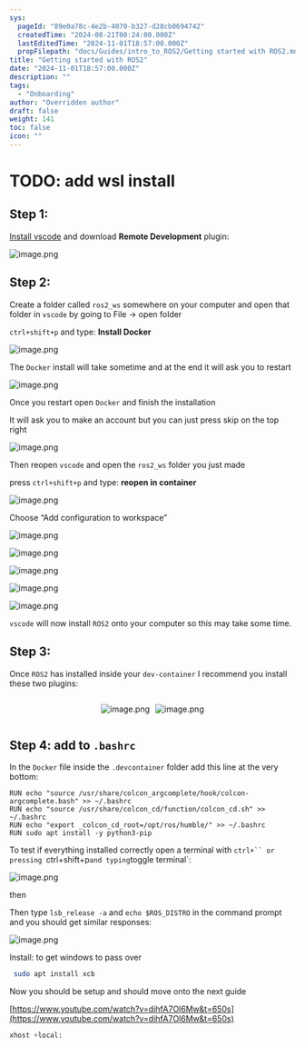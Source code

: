 ```yaml
---
sys:
  pageId: "89e0a78c-4e2b-4070-b327-d28cb0694742"
  createdTime: "2024-08-21T00:24:00.000Z"
  lastEditedTime: "2024-11-01T18:57:00.000Z"
  propFilepath: "docs/Guides/intro_to_ROS2/Getting started with ROS2.md"
title: "Getting started with ROS2"
date: "2024-11-01T18:57:00.000Z"
description: ""
tags:
  - "Onboarding"
author: "Overridden author"
draft: false
weight: 141
toc: false
icon: ""
---
```


# TODO: add wsl install

## Step 1:

[Install vscode](https://code.visualstudio.com/download) and download **Remote Development** plugin:

![image.png](https://prod-files-secure.s3.us-west-2.amazonaws.com/d518164a-d88e-44d1-a4ee-3adb3bd8bce0/efb52993-1881-4a40-b95e-6f020334f022/image.png?X-Amz-Algorithm=AWS4-HMAC-SHA256&X-Amz-Content-Sha256=UNSIGNED-PAYLOAD&X-Amz-Credential=ASIAZI2LB4663FRHJ6PV%2F20250430%2Fus-west-2%2Fs3%2Faws4_request&X-Amz-Date=20250430T150915Z&X-Amz-Expires=3600&X-Amz-Security-Token=IQoJb3JpZ2luX2VjEA4aCXVzLXdlc3QtMiJHMEUCIQCs9R8UtT35PiPv0p4isYLLBsEKMm%2FHF0WyEtWPCf5YswIgZmRXh4EB7JY0EsZGtHEUD0273vCgU0vKfjgXQ5PLdt0qiAQIp%2F%2F%2F%2F%2F%2F%2F%2F%2F%2F%2FARAAGgw2Mzc0MjMxODM4MDUiDFp%2FsPjmHqpTyANvlircA3Vq%2B%2F7AnvBd%2FsghFp21vX%2BWcIqb3tkrbkQ3g8ZLuYTtsQwTJ%2BttCfzFE6G3lLLznDf3oKtVVWr0WlgafKSjlMPHvOauLa%2F2xSpNNlIARelA5sLUnpcJ7idHIdQUUTXU3KKdayHUp2sdc5PoEy3Y%2B9vFQCUsZZeRwv9TBecD8l08ReiazY2rGn3ifViS4A0XCqwW%2BWEU%2FgSqp7gtI7HCn1sYB6DOAu3nHO%2B0CCD9Fkbrq2dTozP7cHiW58fn7iCv4Qx0gFzhmQvksrvgfiEguigVTFgMKSqgGqAPKO2sOG7aKomFP9xBiMhOAv0CMzhrX3Zu9%2FsiAGEkdoh%2BG1nU6UmqHyN73uRofK%2FAjK7YY3J1SEiImrAxYlu%2BMK0jgjaWTduBNa2E%2BA35IYEWGVnNcqXBJECL0U46Iaze1JwoNsVkBVbUNBxwdPNwge5s2ryq4SlJM%2BUdfSfdYBSKNAlScYlyDvaEhONjVLupViSw2Dnd1Ex%2BlgmvFfW2y6klbWNrHuLqU2jAfCdLU0Hj6nTG96E2Nrf%2BwrGJzOY8CVE%2F2cIkvCLdrH8Inwq6Cx6DhwW8ZJXvCVlN0Qce68Dsb7HA6MvAR24FXK0ey4XEPRX%2B0DVUAhVWSEobbVtPjduVMKPhyMAGOqUBTB8w0mOxqY%2FQnQqRpEzzJbE2ndj5EYZsFWriZWF34Oa6Q%2F9FY7VRt5dwxbPrny%2FQiqZTLtsrTh29r1fU6PQW4%2BzRuTkalKebOYIXdvpgZOwPMlQXQSgvuWZbcPM7xqL0kw8RuN%2FEKGbkX%2Fxjh44pvYEWdmlFdqINHpyZESbuHdwaWBJXfpxosIMhmfMiNPiYPFq%2FETM4xeSSLznd45%2FsUPqqlGpA&X-Amz-Signature=dee4a547294ab8f0eaedfc9321b11db1c0412ce36c624bff53cca4b8bd8be394&X-Amz-SignedHeaders=host&x-id=GetObject)

## Step 2:

Create a folder called `ros2_ws` somewhere on your computer and open that folder in `vscode` by going to File → open folder 

`ctrl+shift+p` and type: **Install Docker**

![image.png](https://prod-files-secure.s3.us-west-2.amazonaws.com/d518164a-d88e-44d1-a4ee-3adb3bd8bce0/2269dc0e-1cd5-47ff-bceb-c04ad9b2eab0/image.png?X-Amz-Algorithm=AWS4-HMAC-SHA256&X-Amz-Content-Sha256=UNSIGNED-PAYLOAD&X-Amz-Credential=ASIAZI2LB4663FRHJ6PV%2F20250430%2Fus-west-2%2Fs3%2Faws4_request&X-Amz-Date=20250430T150916Z&X-Amz-Expires=3600&X-Amz-Security-Token=IQoJb3JpZ2luX2VjEA4aCXVzLXdlc3QtMiJHMEUCIQCs9R8UtT35PiPv0p4isYLLBsEKMm%2FHF0WyEtWPCf5YswIgZmRXh4EB7JY0EsZGtHEUD0273vCgU0vKfjgXQ5PLdt0qiAQIp%2F%2F%2F%2F%2F%2F%2F%2F%2F%2F%2FARAAGgw2Mzc0MjMxODM4MDUiDFp%2FsPjmHqpTyANvlircA3Vq%2B%2F7AnvBd%2FsghFp21vX%2BWcIqb3tkrbkQ3g8ZLuYTtsQwTJ%2BttCfzFE6G3lLLznDf3oKtVVWr0WlgafKSjlMPHvOauLa%2F2xSpNNlIARelA5sLUnpcJ7idHIdQUUTXU3KKdayHUp2sdc5PoEy3Y%2B9vFQCUsZZeRwv9TBecD8l08ReiazY2rGn3ifViS4A0XCqwW%2BWEU%2FgSqp7gtI7HCn1sYB6DOAu3nHO%2B0CCD9Fkbrq2dTozP7cHiW58fn7iCv4Qx0gFzhmQvksrvgfiEguigVTFgMKSqgGqAPKO2sOG7aKomFP9xBiMhOAv0CMzhrX3Zu9%2FsiAGEkdoh%2BG1nU6UmqHyN73uRofK%2FAjK7YY3J1SEiImrAxYlu%2BMK0jgjaWTduBNa2E%2BA35IYEWGVnNcqXBJECL0U46Iaze1JwoNsVkBVbUNBxwdPNwge5s2ryq4SlJM%2BUdfSfdYBSKNAlScYlyDvaEhONjVLupViSw2Dnd1Ex%2BlgmvFfW2y6klbWNrHuLqU2jAfCdLU0Hj6nTG96E2Nrf%2BwrGJzOY8CVE%2F2cIkvCLdrH8Inwq6Cx6DhwW8ZJXvCVlN0Qce68Dsb7HA6MvAR24FXK0ey4XEPRX%2B0DVUAhVWSEobbVtPjduVMKPhyMAGOqUBTB8w0mOxqY%2FQnQqRpEzzJbE2ndj5EYZsFWriZWF34Oa6Q%2F9FY7VRt5dwxbPrny%2FQiqZTLtsrTh29r1fU6PQW4%2BzRuTkalKebOYIXdvpgZOwPMlQXQSgvuWZbcPM7xqL0kw8RuN%2FEKGbkX%2Fxjh44pvYEWdmlFdqINHpyZESbuHdwaWBJXfpxosIMhmfMiNPiYPFq%2FETM4xeSSLznd45%2FsUPqqlGpA&X-Amz-Signature=58507b4861b85a5eb9099412d75d2f293d53386e15f744b163ee9d6d7ffc69a8&X-Amz-SignedHeaders=host&x-id=GetObject)

The `Docker` install will take sometime and at the end it will ask you to restart

![image.png](https://prod-files-secure.s3.us-west-2.amazonaws.com/d518164a-d88e-44d1-a4ee-3adb3bd8bce0/ed233f78-be33-4b1f-b89c-9c346c0e961e/image.png?X-Amz-Algorithm=AWS4-HMAC-SHA256&X-Amz-Content-Sha256=UNSIGNED-PAYLOAD&X-Amz-Credential=ASIAZI2LB4663FRHJ6PV%2F20250430%2Fus-west-2%2Fs3%2Faws4_request&X-Amz-Date=20250430T150916Z&X-Amz-Expires=3600&X-Amz-Security-Token=IQoJb3JpZ2luX2VjEA4aCXVzLXdlc3QtMiJHMEUCIQCs9R8UtT35PiPv0p4isYLLBsEKMm%2FHF0WyEtWPCf5YswIgZmRXh4EB7JY0EsZGtHEUD0273vCgU0vKfjgXQ5PLdt0qiAQIp%2F%2F%2F%2F%2F%2F%2F%2F%2F%2F%2FARAAGgw2Mzc0MjMxODM4MDUiDFp%2FsPjmHqpTyANvlircA3Vq%2B%2F7AnvBd%2FsghFp21vX%2BWcIqb3tkrbkQ3g8ZLuYTtsQwTJ%2BttCfzFE6G3lLLznDf3oKtVVWr0WlgafKSjlMPHvOauLa%2F2xSpNNlIARelA5sLUnpcJ7idHIdQUUTXU3KKdayHUp2sdc5PoEy3Y%2B9vFQCUsZZeRwv9TBecD8l08ReiazY2rGn3ifViS4A0XCqwW%2BWEU%2FgSqp7gtI7HCn1sYB6DOAu3nHO%2B0CCD9Fkbrq2dTozP7cHiW58fn7iCv4Qx0gFzhmQvksrvgfiEguigVTFgMKSqgGqAPKO2sOG7aKomFP9xBiMhOAv0CMzhrX3Zu9%2FsiAGEkdoh%2BG1nU6UmqHyN73uRofK%2FAjK7YY3J1SEiImrAxYlu%2BMK0jgjaWTduBNa2E%2BA35IYEWGVnNcqXBJECL0U46Iaze1JwoNsVkBVbUNBxwdPNwge5s2ryq4SlJM%2BUdfSfdYBSKNAlScYlyDvaEhONjVLupViSw2Dnd1Ex%2BlgmvFfW2y6klbWNrHuLqU2jAfCdLU0Hj6nTG96E2Nrf%2BwrGJzOY8CVE%2F2cIkvCLdrH8Inwq6Cx6DhwW8ZJXvCVlN0Qce68Dsb7HA6MvAR24FXK0ey4XEPRX%2B0DVUAhVWSEobbVtPjduVMKPhyMAGOqUBTB8w0mOxqY%2FQnQqRpEzzJbE2ndj5EYZsFWriZWF34Oa6Q%2F9FY7VRt5dwxbPrny%2FQiqZTLtsrTh29r1fU6PQW4%2BzRuTkalKebOYIXdvpgZOwPMlQXQSgvuWZbcPM7xqL0kw8RuN%2FEKGbkX%2Fxjh44pvYEWdmlFdqINHpyZESbuHdwaWBJXfpxosIMhmfMiNPiYPFq%2FETM4xeSSLznd45%2FsUPqqlGpA&X-Amz-Signature=f8a267c294668c8b55cee71311def76284eb95d2e1b2a3a66340c60f823b67bc&X-Amz-SignedHeaders=host&x-id=GetObject)

Once you restart open `Docker` and finish the installation

It will ask you to make an account but you can just press skip on the top right

![image.png](https://prod-files-secure.s3.us-west-2.amazonaws.com/d518164a-d88e-44d1-a4ee-3adb3bd8bce0/21010ad9-1659-4fd9-9f59-9932a09b2a3d/image.png?X-Amz-Algorithm=AWS4-HMAC-SHA256&X-Amz-Content-Sha256=UNSIGNED-PAYLOAD&X-Amz-Credential=ASIAZI2LB4663FRHJ6PV%2F20250430%2Fus-west-2%2Fs3%2Faws4_request&X-Amz-Date=20250430T150916Z&X-Amz-Expires=3600&X-Amz-Security-Token=IQoJb3JpZ2luX2VjEA4aCXVzLXdlc3QtMiJHMEUCIQCs9R8UtT35PiPv0p4isYLLBsEKMm%2FHF0WyEtWPCf5YswIgZmRXh4EB7JY0EsZGtHEUD0273vCgU0vKfjgXQ5PLdt0qiAQIp%2F%2F%2F%2F%2F%2F%2F%2F%2F%2F%2FARAAGgw2Mzc0MjMxODM4MDUiDFp%2FsPjmHqpTyANvlircA3Vq%2B%2F7AnvBd%2FsghFp21vX%2BWcIqb3tkrbkQ3g8ZLuYTtsQwTJ%2BttCfzFE6G3lLLznDf3oKtVVWr0WlgafKSjlMPHvOauLa%2F2xSpNNlIARelA5sLUnpcJ7idHIdQUUTXU3KKdayHUp2sdc5PoEy3Y%2B9vFQCUsZZeRwv9TBecD8l08ReiazY2rGn3ifViS4A0XCqwW%2BWEU%2FgSqp7gtI7HCn1sYB6DOAu3nHO%2B0CCD9Fkbrq2dTozP7cHiW58fn7iCv4Qx0gFzhmQvksrvgfiEguigVTFgMKSqgGqAPKO2sOG7aKomFP9xBiMhOAv0CMzhrX3Zu9%2FsiAGEkdoh%2BG1nU6UmqHyN73uRofK%2FAjK7YY3J1SEiImrAxYlu%2BMK0jgjaWTduBNa2E%2BA35IYEWGVnNcqXBJECL0U46Iaze1JwoNsVkBVbUNBxwdPNwge5s2ryq4SlJM%2BUdfSfdYBSKNAlScYlyDvaEhONjVLupViSw2Dnd1Ex%2BlgmvFfW2y6klbWNrHuLqU2jAfCdLU0Hj6nTG96E2Nrf%2BwrGJzOY8CVE%2F2cIkvCLdrH8Inwq6Cx6DhwW8ZJXvCVlN0Qce68Dsb7HA6MvAR24FXK0ey4XEPRX%2B0DVUAhVWSEobbVtPjduVMKPhyMAGOqUBTB8w0mOxqY%2FQnQqRpEzzJbE2ndj5EYZsFWriZWF34Oa6Q%2F9FY7VRt5dwxbPrny%2FQiqZTLtsrTh29r1fU6PQW4%2BzRuTkalKebOYIXdvpgZOwPMlQXQSgvuWZbcPM7xqL0kw8RuN%2FEKGbkX%2Fxjh44pvYEWdmlFdqINHpyZESbuHdwaWBJXfpxosIMhmfMiNPiYPFq%2FETM4xeSSLznd45%2FsUPqqlGpA&X-Amz-Signature=f19db85a91b4506d95c37fbecfe3c4d89cfc8762ad7e05508d711bac386be655&X-Amz-SignedHeaders=host&x-id=GetObject)

Then reopen `vscode` and open the `ros2_ws` folder you just made

press `ctrl+shift+p` and type: **reopen in container**

![image.png](https://prod-files-secure.s3.us-west-2.amazonaws.com/d518164a-d88e-44d1-a4ee-3adb3bd8bce0/4e93b8c2-41ad-488c-8095-c74205196118/image.png?X-Amz-Algorithm=AWS4-HMAC-SHA256&X-Amz-Content-Sha256=UNSIGNED-PAYLOAD&X-Amz-Credential=ASIAZI2LB4663FRHJ6PV%2F20250430%2Fus-west-2%2Fs3%2Faws4_request&X-Amz-Date=20250430T150916Z&X-Amz-Expires=3600&X-Amz-Security-Token=IQoJb3JpZ2luX2VjEA4aCXVzLXdlc3QtMiJHMEUCIQCs9R8UtT35PiPv0p4isYLLBsEKMm%2FHF0WyEtWPCf5YswIgZmRXh4EB7JY0EsZGtHEUD0273vCgU0vKfjgXQ5PLdt0qiAQIp%2F%2F%2F%2F%2F%2F%2F%2F%2F%2F%2FARAAGgw2Mzc0MjMxODM4MDUiDFp%2FsPjmHqpTyANvlircA3Vq%2B%2F7AnvBd%2FsghFp21vX%2BWcIqb3tkrbkQ3g8ZLuYTtsQwTJ%2BttCfzFE6G3lLLznDf3oKtVVWr0WlgafKSjlMPHvOauLa%2F2xSpNNlIARelA5sLUnpcJ7idHIdQUUTXU3KKdayHUp2sdc5PoEy3Y%2B9vFQCUsZZeRwv9TBecD8l08ReiazY2rGn3ifViS4A0XCqwW%2BWEU%2FgSqp7gtI7HCn1sYB6DOAu3nHO%2B0CCD9Fkbrq2dTozP7cHiW58fn7iCv4Qx0gFzhmQvksrvgfiEguigVTFgMKSqgGqAPKO2sOG7aKomFP9xBiMhOAv0CMzhrX3Zu9%2FsiAGEkdoh%2BG1nU6UmqHyN73uRofK%2FAjK7YY3J1SEiImrAxYlu%2BMK0jgjaWTduBNa2E%2BA35IYEWGVnNcqXBJECL0U46Iaze1JwoNsVkBVbUNBxwdPNwge5s2ryq4SlJM%2BUdfSfdYBSKNAlScYlyDvaEhONjVLupViSw2Dnd1Ex%2BlgmvFfW2y6klbWNrHuLqU2jAfCdLU0Hj6nTG96E2Nrf%2BwrGJzOY8CVE%2F2cIkvCLdrH8Inwq6Cx6DhwW8ZJXvCVlN0Qce68Dsb7HA6MvAR24FXK0ey4XEPRX%2B0DVUAhVWSEobbVtPjduVMKPhyMAGOqUBTB8w0mOxqY%2FQnQqRpEzzJbE2ndj5EYZsFWriZWF34Oa6Q%2F9FY7VRt5dwxbPrny%2FQiqZTLtsrTh29r1fU6PQW4%2BzRuTkalKebOYIXdvpgZOwPMlQXQSgvuWZbcPM7xqL0kw8RuN%2FEKGbkX%2Fxjh44pvYEWdmlFdqINHpyZESbuHdwaWBJXfpxosIMhmfMiNPiYPFq%2FETM4xeSSLznd45%2FsUPqqlGpA&X-Amz-Signature=c37666ee2c98ad8d170cf2f5f4e8e301e56eb3b6196148cd6a8f71ca3ff7ae66&X-Amz-SignedHeaders=host&x-id=GetObject)

Choose “Add configuration to workspace”

![image.png](https://prod-files-secure.s3.us-west-2.amazonaws.com/d518164a-d88e-44d1-a4ee-3adb3bd8bce0/9560b282-5060-4989-ba37-97e7b2c22476/image.png?X-Amz-Algorithm=AWS4-HMAC-SHA256&X-Amz-Content-Sha256=UNSIGNED-PAYLOAD&X-Amz-Credential=ASIAZI2LB4663FRHJ6PV%2F20250430%2Fus-west-2%2Fs3%2Faws4_request&X-Amz-Date=20250430T150916Z&X-Amz-Expires=3600&X-Amz-Security-Token=IQoJb3JpZ2luX2VjEA4aCXVzLXdlc3QtMiJHMEUCIQCs9R8UtT35PiPv0p4isYLLBsEKMm%2FHF0WyEtWPCf5YswIgZmRXh4EB7JY0EsZGtHEUD0273vCgU0vKfjgXQ5PLdt0qiAQIp%2F%2F%2F%2F%2F%2F%2F%2F%2F%2F%2FARAAGgw2Mzc0MjMxODM4MDUiDFp%2FsPjmHqpTyANvlircA3Vq%2B%2F7AnvBd%2FsghFp21vX%2BWcIqb3tkrbkQ3g8ZLuYTtsQwTJ%2BttCfzFE6G3lLLznDf3oKtVVWr0WlgafKSjlMPHvOauLa%2F2xSpNNlIARelA5sLUnpcJ7idHIdQUUTXU3KKdayHUp2sdc5PoEy3Y%2B9vFQCUsZZeRwv9TBecD8l08ReiazY2rGn3ifViS4A0XCqwW%2BWEU%2FgSqp7gtI7HCn1sYB6DOAu3nHO%2B0CCD9Fkbrq2dTozP7cHiW58fn7iCv4Qx0gFzhmQvksrvgfiEguigVTFgMKSqgGqAPKO2sOG7aKomFP9xBiMhOAv0CMzhrX3Zu9%2FsiAGEkdoh%2BG1nU6UmqHyN73uRofK%2FAjK7YY3J1SEiImrAxYlu%2BMK0jgjaWTduBNa2E%2BA35IYEWGVnNcqXBJECL0U46Iaze1JwoNsVkBVbUNBxwdPNwge5s2ryq4SlJM%2BUdfSfdYBSKNAlScYlyDvaEhONjVLupViSw2Dnd1Ex%2BlgmvFfW2y6klbWNrHuLqU2jAfCdLU0Hj6nTG96E2Nrf%2BwrGJzOY8CVE%2F2cIkvCLdrH8Inwq6Cx6DhwW8ZJXvCVlN0Qce68Dsb7HA6MvAR24FXK0ey4XEPRX%2B0DVUAhVWSEobbVtPjduVMKPhyMAGOqUBTB8w0mOxqY%2FQnQqRpEzzJbE2ndj5EYZsFWriZWF34Oa6Q%2F9FY7VRt5dwxbPrny%2FQiqZTLtsrTh29r1fU6PQW4%2BzRuTkalKebOYIXdvpgZOwPMlQXQSgvuWZbcPM7xqL0kw8RuN%2FEKGbkX%2Fxjh44pvYEWdmlFdqINHpyZESbuHdwaWBJXfpxosIMhmfMiNPiYPFq%2FETM4xeSSLznd45%2FsUPqqlGpA&X-Amz-Signature=1b546038b538a0f0e7a9cacbf8437307c4c01a58dafbe6f05fc69ecd86ff73f7&X-Amz-SignedHeaders=host&x-id=GetObject)

![image.png](https://prod-files-secure.s3.us-west-2.amazonaws.com/d518164a-d88e-44d1-a4ee-3adb3bd8bce0/2ee63f81-886b-48e8-a553-dc6e5eac99e4/image.png?X-Amz-Algorithm=AWS4-HMAC-SHA256&X-Amz-Content-Sha256=UNSIGNED-PAYLOAD&X-Amz-Credential=ASIAZI2LB4663FRHJ6PV%2F20250430%2Fus-west-2%2Fs3%2Faws4_request&X-Amz-Date=20250430T150915Z&X-Amz-Expires=3600&X-Amz-Security-Token=IQoJb3JpZ2luX2VjEA4aCXVzLXdlc3QtMiJHMEUCIQCs9R8UtT35PiPv0p4isYLLBsEKMm%2FHF0WyEtWPCf5YswIgZmRXh4EB7JY0EsZGtHEUD0273vCgU0vKfjgXQ5PLdt0qiAQIp%2F%2F%2F%2F%2F%2F%2F%2F%2F%2F%2FARAAGgw2Mzc0MjMxODM4MDUiDFp%2FsPjmHqpTyANvlircA3Vq%2B%2F7AnvBd%2FsghFp21vX%2BWcIqb3tkrbkQ3g8ZLuYTtsQwTJ%2BttCfzFE6G3lLLznDf3oKtVVWr0WlgafKSjlMPHvOauLa%2F2xSpNNlIARelA5sLUnpcJ7idHIdQUUTXU3KKdayHUp2sdc5PoEy3Y%2B9vFQCUsZZeRwv9TBecD8l08ReiazY2rGn3ifViS4A0XCqwW%2BWEU%2FgSqp7gtI7HCn1sYB6DOAu3nHO%2B0CCD9Fkbrq2dTozP7cHiW58fn7iCv4Qx0gFzhmQvksrvgfiEguigVTFgMKSqgGqAPKO2sOG7aKomFP9xBiMhOAv0CMzhrX3Zu9%2FsiAGEkdoh%2BG1nU6UmqHyN73uRofK%2FAjK7YY3J1SEiImrAxYlu%2BMK0jgjaWTduBNa2E%2BA35IYEWGVnNcqXBJECL0U46Iaze1JwoNsVkBVbUNBxwdPNwge5s2ryq4SlJM%2BUdfSfdYBSKNAlScYlyDvaEhONjVLupViSw2Dnd1Ex%2BlgmvFfW2y6klbWNrHuLqU2jAfCdLU0Hj6nTG96E2Nrf%2BwrGJzOY8CVE%2F2cIkvCLdrH8Inwq6Cx6DhwW8ZJXvCVlN0Qce68Dsb7HA6MvAR24FXK0ey4XEPRX%2B0DVUAhVWSEobbVtPjduVMKPhyMAGOqUBTB8w0mOxqY%2FQnQqRpEzzJbE2ndj5EYZsFWriZWF34Oa6Q%2F9FY7VRt5dwxbPrny%2FQiqZTLtsrTh29r1fU6PQW4%2BzRuTkalKebOYIXdvpgZOwPMlQXQSgvuWZbcPM7xqL0kw8RuN%2FEKGbkX%2Fxjh44pvYEWdmlFdqINHpyZESbuHdwaWBJXfpxosIMhmfMiNPiYPFq%2FETM4xeSSLznd45%2FsUPqqlGpA&X-Amz-Signature=b50c250bad3ab86838256796e8ca74889a075468b9368df7a3a6d810b8a19608&X-Amz-SignedHeaders=host&x-id=GetObject)

![image.png](https://prod-files-secure.s3.us-west-2.amazonaws.com/d518164a-d88e-44d1-a4ee-3adb3bd8bce0/ae1580b2-b048-407e-aed9-b584224a7a04/image.png?X-Amz-Algorithm=AWS4-HMAC-SHA256&X-Amz-Content-Sha256=UNSIGNED-PAYLOAD&X-Amz-Credential=ASIAZI2LB4663FRHJ6PV%2F20250430%2Fus-west-2%2Fs3%2Faws4_request&X-Amz-Date=20250430T150916Z&X-Amz-Expires=3600&X-Amz-Security-Token=IQoJb3JpZ2luX2VjEA4aCXVzLXdlc3QtMiJHMEUCIQCs9R8UtT35PiPv0p4isYLLBsEKMm%2FHF0WyEtWPCf5YswIgZmRXh4EB7JY0EsZGtHEUD0273vCgU0vKfjgXQ5PLdt0qiAQIp%2F%2F%2F%2F%2F%2F%2F%2F%2F%2F%2FARAAGgw2Mzc0MjMxODM4MDUiDFp%2FsPjmHqpTyANvlircA3Vq%2B%2F7AnvBd%2FsghFp21vX%2BWcIqb3tkrbkQ3g8ZLuYTtsQwTJ%2BttCfzFE6G3lLLznDf3oKtVVWr0WlgafKSjlMPHvOauLa%2F2xSpNNlIARelA5sLUnpcJ7idHIdQUUTXU3KKdayHUp2sdc5PoEy3Y%2B9vFQCUsZZeRwv9TBecD8l08ReiazY2rGn3ifViS4A0XCqwW%2BWEU%2FgSqp7gtI7HCn1sYB6DOAu3nHO%2B0CCD9Fkbrq2dTozP7cHiW58fn7iCv4Qx0gFzhmQvksrvgfiEguigVTFgMKSqgGqAPKO2sOG7aKomFP9xBiMhOAv0CMzhrX3Zu9%2FsiAGEkdoh%2BG1nU6UmqHyN73uRofK%2FAjK7YY3J1SEiImrAxYlu%2BMK0jgjaWTduBNa2E%2BA35IYEWGVnNcqXBJECL0U46Iaze1JwoNsVkBVbUNBxwdPNwge5s2ryq4SlJM%2BUdfSfdYBSKNAlScYlyDvaEhONjVLupViSw2Dnd1Ex%2BlgmvFfW2y6klbWNrHuLqU2jAfCdLU0Hj6nTG96E2Nrf%2BwrGJzOY8CVE%2F2cIkvCLdrH8Inwq6Cx6DhwW8ZJXvCVlN0Qce68Dsb7HA6MvAR24FXK0ey4XEPRX%2B0DVUAhVWSEobbVtPjduVMKPhyMAGOqUBTB8w0mOxqY%2FQnQqRpEzzJbE2ndj5EYZsFWriZWF34Oa6Q%2F9FY7VRt5dwxbPrny%2FQiqZTLtsrTh29r1fU6PQW4%2BzRuTkalKebOYIXdvpgZOwPMlQXQSgvuWZbcPM7xqL0kw8RuN%2FEKGbkX%2Fxjh44pvYEWdmlFdqINHpyZESbuHdwaWBJXfpxosIMhmfMiNPiYPFq%2FETM4xeSSLznd45%2FsUPqqlGpA&X-Amz-Signature=e324250602b238116ed0f40d3b82d8f205a0cc4d06f48969af3b2a994ea05b64&X-Amz-SignedHeaders=host&x-id=GetObject)

![image.png](https://prod-files-secure.s3.us-west-2.amazonaws.com/d518164a-d88e-44d1-a4ee-3adb3bd8bce0/53255b28-f75e-430f-b9e3-c0ac8577e42b/image.png?X-Amz-Algorithm=AWS4-HMAC-SHA256&X-Amz-Content-Sha256=UNSIGNED-PAYLOAD&X-Amz-Credential=ASIAZI2LB4663FRHJ6PV%2F20250430%2Fus-west-2%2Fs3%2Faws4_request&X-Amz-Date=20250430T150915Z&X-Amz-Expires=3600&X-Amz-Security-Token=IQoJb3JpZ2luX2VjEA4aCXVzLXdlc3QtMiJHMEUCIQCs9R8UtT35PiPv0p4isYLLBsEKMm%2FHF0WyEtWPCf5YswIgZmRXh4EB7JY0EsZGtHEUD0273vCgU0vKfjgXQ5PLdt0qiAQIp%2F%2F%2F%2F%2F%2F%2F%2F%2F%2F%2FARAAGgw2Mzc0MjMxODM4MDUiDFp%2FsPjmHqpTyANvlircA3Vq%2B%2F7AnvBd%2FsghFp21vX%2BWcIqb3tkrbkQ3g8ZLuYTtsQwTJ%2BttCfzFE6G3lLLznDf3oKtVVWr0WlgafKSjlMPHvOauLa%2F2xSpNNlIARelA5sLUnpcJ7idHIdQUUTXU3KKdayHUp2sdc5PoEy3Y%2B9vFQCUsZZeRwv9TBecD8l08ReiazY2rGn3ifViS4A0XCqwW%2BWEU%2FgSqp7gtI7HCn1sYB6DOAu3nHO%2B0CCD9Fkbrq2dTozP7cHiW58fn7iCv4Qx0gFzhmQvksrvgfiEguigVTFgMKSqgGqAPKO2sOG7aKomFP9xBiMhOAv0CMzhrX3Zu9%2FsiAGEkdoh%2BG1nU6UmqHyN73uRofK%2FAjK7YY3J1SEiImrAxYlu%2BMK0jgjaWTduBNa2E%2BA35IYEWGVnNcqXBJECL0U46Iaze1JwoNsVkBVbUNBxwdPNwge5s2ryq4SlJM%2BUdfSfdYBSKNAlScYlyDvaEhONjVLupViSw2Dnd1Ex%2BlgmvFfW2y6klbWNrHuLqU2jAfCdLU0Hj6nTG96E2Nrf%2BwrGJzOY8CVE%2F2cIkvCLdrH8Inwq6Cx6DhwW8ZJXvCVlN0Qce68Dsb7HA6MvAR24FXK0ey4XEPRX%2B0DVUAhVWSEobbVtPjduVMKPhyMAGOqUBTB8w0mOxqY%2FQnQqRpEzzJbE2ndj5EYZsFWriZWF34Oa6Q%2F9FY7VRt5dwxbPrny%2FQiqZTLtsrTh29r1fU6PQW4%2BzRuTkalKebOYIXdvpgZOwPMlQXQSgvuWZbcPM7xqL0kw8RuN%2FEKGbkX%2Fxjh44pvYEWdmlFdqINHpyZESbuHdwaWBJXfpxosIMhmfMiNPiYPFq%2FETM4xeSSLznd45%2FsUPqqlGpA&X-Amz-Signature=9a699518528c13ba75217ebd0f59a336d941ebfcf6db3fcb73764a6cc44eac6c&X-Amz-SignedHeaders=host&x-id=GetObject)

![image.png](https://prod-files-secure.s3.us-west-2.amazonaws.com/d518164a-d88e-44d1-a4ee-3adb3bd8bce0/7c562767-5af9-4ffb-97d1-327bcdf4ee00/image.png?X-Amz-Algorithm=AWS4-HMAC-SHA256&X-Amz-Content-Sha256=UNSIGNED-PAYLOAD&X-Amz-Credential=ASIAZI2LB4663FRHJ6PV%2F20250430%2Fus-west-2%2Fs3%2Faws4_request&X-Amz-Date=20250430T150916Z&X-Amz-Expires=3600&X-Amz-Security-Token=IQoJb3JpZ2luX2VjEA4aCXVzLXdlc3QtMiJHMEUCIQCs9R8UtT35PiPv0p4isYLLBsEKMm%2FHF0WyEtWPCf5YswIgZmRXh4EB7JY0EsZGtHEUD0273vCgU0vKfjgXQ5PLdt0qiAQIp%2F%2F%2F%2F%2F%2F%2F%2F%2F%2F%2FARAAGgw2Mzc0MjMxODM4MDUiDFp%2FsPjmHqpTyANvlircA3Vq%2B%2F7AnvBd%2FsghFp21vX%2BWcIqb3tkrbkQ3g8ZLuYTtsQwTJ%2BttCfzFE6G3lLLznDf3oKtVVWr0WlgafKSjlMPHvOauLa%2F2xSpNNlIARelA5sLUnpcJ7idHIdQUUTXU3KKdayHUp2sdc5PoEy3Y%2B9vFQCUsZZeRwv9TBecD8l08ReiazY2rGn3ifViS4A0XCqwW%2BWEU%2FgSqp7gtI7HCn1sYB6DOAu3nHO%2B0CCD9Fkbrq2dTozP7cHiW58fn7iCv4Qx0gFzhmQvksrvgfiEguigVTFgMKSqgGqAPKO2sOG7aKomFP9xBiMhOAv0CMzhrX3Zu9%2FsiAGEkdoh%2BG1nU6UmqHyN73uRofK%2FAjK7YY3J1SEiImrAxYlu%2BMK0jgjaWTduBNa2E%2BA35IYEWGVnNcqXBJECL0U46Iaze1JwoNsVkBVbUNBxwdPNwge5s2ryq4SlJM%2BUdfSfdYBSKNAlScYlyDvaEhONjVLupViSw2Dnd1Ex%2BlgmvFfW2y6klbWNrHuLqU2jAfCdLU0Hj6nTG96E2Nrf%2BwrGJzOY8CVE%2F2cIkvCLdrH8Inwq6Cx6DhwW8ZJXvCVlN0Qce68Dsb7HA6MvAR24FXK0ey4XEPRX%2B0DVUAhVWSEobbVtPjduVMKPhyMAGOqUBTB8w0mOxqY%2FQnQqRpEzzJbE2ndj5EYZsFWriZWF34Oa6Q%2F9FY7VRt5dwxbPrny%2FQiqZTLtsrTh29r1fU6PQW4%2BzRuTkalKebOYIXdvpgZOwPMlQXQSgvuWZbcPM7xqL0kw8RuN%2FEKGbkX%2Fxjh44pvYEWdmlFdqINHpyZESbuHdwaWBJXfpxosIMhmfMiNPiYPFq%2FETM4xeSSLznd45%2FsUPqqlGpA&X-Amz-Signature=a7b983bcdf8917fb801f65173a563128ce9606179fb720c21627ec59abba2008&X-Amz-SignedHeaders=host&x-id=GetObject)

`vscode` will now install `ROS2` onto your computer so this may take some time.

## Step 3:

Once `ROS2` has installed inside your `dev-container` I recommend you install these two plugins:

<div style="display: flex;flex-direction: row; column-gap:10px; max-width: 630px;justify-content: center;">
<div>

![image.png](https://prod-files-secure.s3.us-west-2.amazonaws.com/d518164a-d88e-44d1-a4ee-3adb3bd8bce0/3fc3d550-5a54-4ba1-ba6b-faa01cdb7369/image.png?X-Amz-Algorithm=AWS4-HMAC-SHA256&X-Amz-Content-Sha256=UNSIGNED-PAYLOAD&X-Amz-Credential=ASIAZI2LB46623L6M4PE%2F20250430%2Fus-west-2%2Fs3%2Faws4_request&X-Amz-Date=20250430T150940Z&X-Amz-Expires=3600&X-Amz-Security-Token=IQoJb3JpZ2luX2VjEA4aCXVzLXdlc3QtMiJGMEQCIAL3EXyn4dA8Aqv4vsrNahUj2CcoPCVcoLf3nujRg9jDAiBmE5RWswfa31e7Mepwh%2BA80KfDiuwSY81Ai%2BVkxezNZSqIBAin%2F%2F%2F%2F%2F%2F%2F%2F%2F%2F8BEAAaDDYzNzQyMzE4MzgwNSIMvnutmSMuDCguwOEdKtwDyQRpObUJLyRhbZFGnMkDzyH7ynedZ9lusttSw%2FtQdeEzTQiahAvArCx0pQeIZ8U9q2P5XCrqlHCwlkEakeSgKVE0SbC4jOL%2BxvLlitlRdr0RuuDkqC8ECON2PpduMDgNcuJMJdRZxQXKh%2FDH5sMa5vDa2HoHb2KZOcukqWBbFrycYrGV8kFL%2Bn7GMRNfW9PA1XKzjvzhG396%2FPp9CNOvAHc2UMQ%2BivrwdeVCyw54QyZr04gPDIaIoeMj8CK%2FtFmWSVQFvqd2UUyMvPKy4wKmvIrxC%2F2sZmdqpirdZhnDvthgdRFvlJ9Ic3djPm5GBlxjWzHOQg%2B768hznf80HZZykgt5DwwqVqA6t3fJhHWsIsUGpwcD6XETAcZCzSrxGN0cjst8ae0IciB1Jfv1GYKkSBQ0INCXeG0WRYAQ5DGpRMOd006IkL91wkxRdWBycZZY3xj0hjaAHtYNI3OzEMoDq%2Fp3%2FyGRhD6zCJ0On%2FLLO0nwiIuDflfr2Wfyxh98et0w%2F2DX%2FptFWaPQ1XdvtOwr%2Ff9p39I5wxsWcDS%2FBTn%2BEVKnsHN1wwpQjVjwLWUTnedu5dhgxWlnFBSBTLTgYqbHU5W1i5GVX5Xd1Qpwt1Cydc%2BCWnpKUH7Yw9RfBvIwxeHIwAY6pgE71zbcaIV6i940fv0yU69dOSnCkBjAsHsBuAxnueLRvC05HDXGYOVmE6oOfDVqrcs1SxjRdztCtTRw5yXZPDg5GCK0P%2BG1VQ4%2BofLyBDxYfu%2F3y43v8SuODwaVhq77iKdz9hJo%2FwIuT4sWLqFtTL7jHE3uV5Fc9Ye%2F683EuVdxqyryWKPyNNzwbBRg2jeDVoG66JW0o0i00nnYUHPfHPjjCjfTtAfj&X-Amz-Signature=6d67ee2a82d5fc3dd1206c59d388e9dfffde15713ebd2cc81e357496a2e23ff5&X-Amz-SignedHeaders=host&x-id=GetObject)

</div>
<div>

![image.png](https://prod-files-secure.s3.us-west-2.amazonaws.com/d518164a-d88e-44d1-a4ee-3adb3bd8bce0/d994cc66-13c2-4093-a5a3-f84cf4601a82/image.png?X-Amz-Algorithm=AWS4-HMAC-SHA256&X-Amz-Content-Sha256=UNSIGNED-PAYLOAD&X-Amz-Credential=ASIAZI2LB466UEXR7YWO%2F20250430%2Fus-west-2%2Fs3%2Faws4_request&X-Amz-Date=20250430T150940Z&X-Amz-Expires=3600&X-Amz-Security-Token=IQoJb3JpZ2luX2VjEA4aCXVzLXdlc3QtMiJGMEQCIEahECfsKyqvwwFUgwMC9isiUWArCa2FREQZAmx36uOiAiBsT1Ywb0aVAzgNUwjcNC4Ruj%2FGKJsReBLkXUq733uYFCqIBAin%2F%2F%2F%2F%2F%2F%2F%2F%2F%2F8BEAAaDDYzNzQyMzE4MzgwNSIMn7m0d7xheepeEPh1KtwDK8JCV1Qp8Pmc7A10vM5hoIVAyNZNeGkDnoujl4Yl4okvs1Cz9ORDB1S9T8PivSD8Lwu7Q1kOf6ikwJUTtQrGjAR9QrUnqsO%2BYOTqitqInXzJtMJoCfGoRmcJJ63ydXsnhRO9WQx2yISN4tLpe32BiBpLjE2ooV%2F6EfpSziXX5PWMS0sGMQxN0gD9yJWsF38xB%2FhEeqNLU2%2BAWr2BLXf4HoQSoCMWpcWiZ%2BTHRqrI6%2FFOQyEBV2y%2FrnIxKNb8ILzoYtz8%2FhuoZ9k8YcAZaKHUV2ghpteNZX3dIPPe4efwwT2kC7Nhl7w%2FFwKTkoUWo1ppKtMNysTBqVBwoGg5UHu6XAst%2FUwwgDnWHwzvw58Kvzbc%2BPGrmF0kNDWbSXQyQ94K5Vf%2B3eN8eB9g1nLyckNoTEru9r%2BMnqV90UcGBI930CFFcQFLw24gGCBD9Z79c0woaoy6mNrJRGrwK34Ht44HoL398ur5exOEirenuHBdEjgfir3jD%2B8l%2FGb4vrVloikdHqggENujAtwR7YV55hV9kjIVJO3Pms7zOWlSbxtGVOo1FE2BHiNYqDSOxhaCyRQp6TJcAipOk3IA0lU7edVsBwhIIeLWiohP0D7bh28mlFMl6%2FiVug%2FdLeFsvOcwj%2BLIwAY6pgG3XPPSpA%2Bxf%2FK%2BsNL1dYKIupTdspgGeZ7MJn4Ymds9couISYlL8kK%2B%2BFi3KtMrS3quHqEwUgSV8zSEF%2BTJsxzHlRwl9MT9l%2BFBAojcoee3eQvIMw8rELtfisIFS5u7jmKYDslviTia7H8E20s124iY7MAYkkpkUNOteNfQXD%2FBSoWjC0op0WQShIV62dvPiyy3XQjp54fCnWq9w4b4uu8Z7mIuwWS5&X-Amz-Signature=46d8e0b4392b17e88be13e4cc15732e4e3da4a03b8e50c9512d407e4011126c2&X-Amz-SignedHeaders=host&x-id=GetObject)

</div>
</div>

## Step 4: add to `.bashrc`

In the `Docker` file inside the `.devcontainer` folder add this line at the very bottom: 

```docker
RUN echo "source /usr/share/colcon_argcomplete/hook/colcon-argcomplete.bash" >> ~/.bashrc
RUN echo "source /usr/share/colcon_cd/function/colcon_cd.sh" >> ~/.bashrc
RUN echo "export _colcon_cd_root=/opt/ros/humble/" >> ~/.bashrc
RUN sudo apt install -y python3-pip 
```

To test if everything installed correctly open a terminal with `ctrl+`` or pressing `ctrl+shift+p` and typing `toggle terminal`:

![image.png](https://prod-files-secure.s3.us-west-2.amazonaws.com/d518164a-d88e-44d1-a4ee-3adb3bd8bce0/6a4943d8-b04e-4c02-9a58-775f3384d1a5/image.png?X-Amz-Algorithm=AWS4-HMAC-SHA256&X-Amz-Content-Sha256=UNSIGNED-PAYLOAD&X-Amz-Credential=ASIAZI2LB4663FRHJ6PV%2F20250430%2Fus-west-2%2Fs3%2Faws4_request&X-Amz-Date=20250430T150915Z&X-Amz-Expires=3600&X-Amz-Security-Token=IQoJb3JpZ2luX2VjEA4aCXVzLXdlc3QtMiJHMEUCIQCs9R8UtT35PiPv0p4isYLLBsEKMm%2FHF0WyEtWPCf5YswIgZmRXh4EB7JY0EsZGtHEUD0273vCgU0vKfjgXQ5PLdt0qiAQIp%2F%2F%2F%2F%2F%2F%2F%2F%2F%2F%2FARAAGgw2Mzc0MjMxODM4MDUiDFp%2FsPjmHqpTyANvlircA3Vq%2B%2F7AnvBd%2FsghFp21vX%2BWcIqb3tkrbkQ3g8ZLuYTtsQwTJ%2BttCfzFE6G3lLLznDf3oKtVVWr0WlgafKSjlMPHvOauLa%2F2xSpNNlIARelA5sLUnpcJ7idHIdQUUTXU3KKdayHUp2sdc5PoEy3Y%2B9vFQCUsZZeRwv9TBecD8l08ReiazY2rGn3ifViS4A0XCqwW%2BWEU%2FgSqp7gtI7HCn1sYB6DOAu3nHO%2B0CCD9Fkbrq2dTozP7cHiW58fn7iCv4Qx0gFzhmQvksrvgfiEguigVTFgMKSqgGqAPKO2sOG7aKomFP9xBiMhOAv0CMzhrX3Zu9%2FsiAGEkdoh%2BG1nU6UmqHyN73uRofK%2FAjK7YY3J1SEiImrAxYlu%2BMK0jgjaWTduBNa2E%2BA35IYEWGVnNcqXBJECL0U46Iaze1JwoNsVkBVbUNBxwdPNwge5s2ryq4SlJM%2BUdfSfdYBSKNAlScYlyDvaEhONjVLupViSw2Dnd1Ex%2BlgmvFfW2y6klbWNrHuLqU2jAfCdLU0Hj6nTG96E2Nrf%2BwrGJzOY8CVE%2F2cIkvCLdrH8Inwq6Cx6DhwW8ZJXvCVlN0Qce68Dsb7HA6MvAR24FXK0ey4XEPRX%2B0DVUAhVWSEobbVtPjduVMKPhyMAGOqUBTB8w0mOxqY%2FQnQqRpEzzJbE2ndj5EYZsFWriZWF34Oa6Q%2F9FY7VRt5dwxbPrny%2FQiqZTLtsrTh29r1fU6PQW4%2BzRuTkalKebOYIXdvpgZOwPMlQXQSgvuWZbcPM7xqL0kw8RuN%2FEKGbkX%2Fxjh44pvYEWdmlFdqINHpyZESbuHdwaWBJXfpxosIMhmfMiNPiYPFq%2FETM4xeSSLznd45%2FsUPqqlGpA&X-Amz-Signature=c43668708af764947029ca0d85bb76fdd9494ef18fee0b9c8e7c740fc779d742&X-Amz-SignedHeaders=host&x-id=GetObject)

then 

Then type `lsb_release -a` and `echo $ROS_DISTRO` in the command prompt and you should get similar responses:

![image.png](https://prod-files-secure.s3.us-west-2.amazonaws.com/d518164a-d88e-44d1-a4ee-3adb3bd8bce0/3e635dec-a805-4e85-8b9e-d000e5b71a4e/image.png?X-Amz-Algorithm=AWS4-HMAC-SHA256&X-Amz-Content-Sha256=UNSIGNED-PAYLOAD&X-Amz-Credential=ASIAZI2LB4663FRHJ6PV%2F20250430%2Fus-west-2%2Fs3%2Faws4_request&X-Amz-Date=20250430T150916Z&X-Amz-Expires=3600&X-Amz-Security-Token=IQoJb3JpZ2luX2VjEA4aCXVzLXdlc3QtMiJHMEUCIQCs9R8UtT35PiPv0p4isYLLBsEKMm%2FHF0WyEtWPCf5YswIgZmRXh4EB7JY0EsZGtHEUD0273vCgU0vKfjgXQ5PLdt0qiAQIp%2F%2F%2F%2F%2F%2F%2F%2F%2F%2F%2FARAAGgw2Mzc0MjMxODM4MDUiDFp%2FsPjmHqpTyANvlircA3Vq%2B%2F7AnvBd%2FsghFp21vX%2BWcIqb3tkrbkQ3g8ZLuYTtsQwTJ%2BttCfzFE6G3lLLznDf3oKtVVWr0WlgafKSjlMPHvOauLa%2F2xSpNNlIARelA5sLUnpcJ7idHIdQUUTXU3KKdayHUp2sdc5PoEy3Y%2B9vFQCUsZZeRwv9TBecD8l08ReiazY2rGn3ifViS4A0XCqwW%2BWEU%2FgSqp7gtI7HCn1sYB6DOAu3nHO%2B0CCD9Fkbrq2dTozP7cHiW58fn7iCv4Qx0gFzhmQvksrvgfiEguigVTFgMKSqgGqAPKO2sOG7aKomFP9xBiMhOAv0CMzhrX3Zu9%2FsiAGEkdoh%2BG1nU6UmqHyN73uRofK%2FAjK7YY3J1SEiImrAxYlu%2BMK0jgjaWTduBNa2E%2BA35IYEWGVnNcqXBJECL0U46Iaze1JwoNsVkBVbUNBxwdPNwge5s2ryq4SlJM%2BUdfSfdYBSKNAlScYlyDvaEhONjVLupViSw2Dnd1Ex%2BlgmvFfW2y6klbWNrHuLqU2jAfCdLU0Hj6nTG96E2Nrf%2BwrGJzOY8CVE%2F2cIkvCLdrH8Inwq6Cx6DhwW8ZJXvCVlN0Qce68Dsb7HA6MvAR24FXK0ey4XEPRX%2B0DVUAhVWSEobbVtPjduVMKPhyMAGOqUBTB8w0mOxqY%2FQnQqRpEzzJbE2ndj5EYZsFWriZWF34Oa6Q%2F9FY7VRt5dwxbPrny%2FQiqZTLtsrTh29r1fU6PQW4%2BzRuTkalKebOYIXdvpgZOwPMlQXQSgvuWZbcPM7xqL0kw8RuN%2FEKGbkX%2Fxjh44pvYEWdmlFdqINHpyZESbuHdwaWBJXfpxosIMhmfMiNPiYPFq%2FETM4xeSSLznd45%2FsUPqqlGpA&X-Amz-Signature=15ab255e6a1800d3bf704a4f9ef7255ff990ef3f12e9df3c110d0cb338ef0efe&X-Amz-SignedHeaders=host&x-id=GetObject)

Install:  to get windows to pass over

```bash
 sudo apt install xcb
```

Now you should be setup and should move onto the next guide 

[https://www.youtube.com/watch?v=dihfA7Ol6Mw&t=650s](https://www.youtube.com/watch?v=dihfA7Ol6Mw&t=650s)

```python
xhost +local:
```
